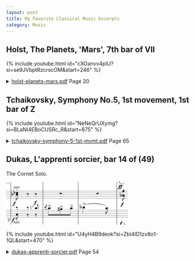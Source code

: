 ```yaml
---
layout: post
title: My Favorite Classical Music Excerpts
category: Music
---
```


## Holst, The Planets, 'Mars', 7th bar of VII

{% include youtube.html id="cXOanvv4plU?si=se9JVbptRzcrscOM&amp;start=246" %}

<details>
  <summary><a href="https://xade.eu/music-library/holst-planets-mars.pdf" >holst-planets-mars.pdf</a> Page 20</summary>

![holst-planets-mars-01.jpg](holst-planets-mars-01.jpg)
![holst-planets-mars-02.jpg](holst-planets-mars-02.jpg)
![holst-planets-mars-03.jpg](holst-planets-mars-03.jpg)

</details>

## Tchaikovsky, Symphony No.5, 1st movement, 1st bar of Z

{% include youtube.html id="NeNeQrUXymg?si=BLaNI4EBoCUSRc_R&amp;start=875" %}

<details>
  <summary><a href="https://xade.eu/music-library/tchaikovsky-symphony-5-1st-mvmt.pdf" >tchaikovsky-symphony-5-1st-mvmt.pdf</a> Page 65</summary>

![tchaikovsky-symphony-5-1st-mvmt-01.jpg](tchaikovsky-symphony-5-1st-mvmt-01.jpg)
![tchaikovsky-symphony-5-1st-mvmt-02.jpg](tchaikovsky-symphony-5-1st-mvmt-02.jpg)

</details>


## Dukas, L'apprenti sorcier, bar 14 of (49)

The Cornet Solo.

![Cornet Solo](dukas-apprenti-sorcier-cornet-solo.png)

{% include youtube.html id="U4yH4B9deok?si=ZbI4lD1zv8o1-1QL&amp;start=470" %}


<details>
  <summary><a href="https://xade.eu/music-library/dukas-apprenti-sorcier.pdf" >dukas-apprenti-sorcier.pdf</a> Page 54</summary>

![dukas-apprenti-sorcier-54.jpg](dukas-apprenti-sorcier-54.jpg)
![dukas-apprenti-sorcier-55.jpg](dukas-apprenti-sorcier-55.jpg)
![dukas-apprenti-sorcier-56.jpg](dukas-apprenti-sorcier-56.jpg)
![dukas-apprenti-sorcier-57.jpg](dukas-apprenti-sorcier-57.jpg)
![dukas-apprenti-sorcier-58.jpg](dukas-apprenti-sorcier-58.jpg)

</details>
